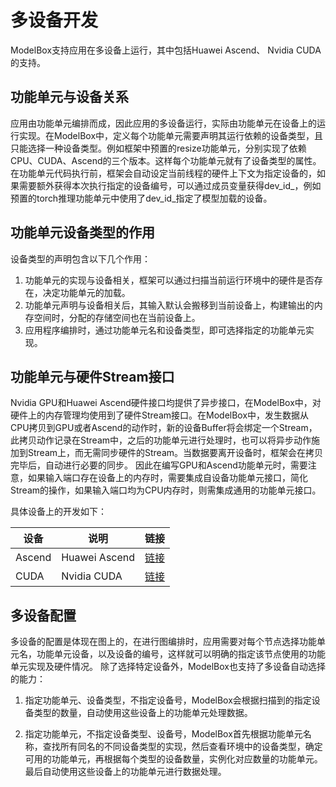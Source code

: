 # 多设备开发

ModelBox支持应用在多设备上运行，其中包括Huawei Ascend、 Nvidia CUDA的支持。

## 功能单元与设备关系

应用由功能单元编排而成，因此应用的多设备运行，实际由功能单元在设备上的运行实现。在ModelBox中，定义每个功能单元需要声明其运行依赖的设备类型，且只能选择一种设备类型。例如框架中预置的resize功能单元，分别实现了依赖CPU、CUDA、Ascend的三个版本。这样每个功能单元就有了设备类型的属性。
在功能单元代码执行前，框架会自动设定当前线程的硬件上下文为指定设备的，如果需要额外获得本次执行指定的设备编号，可以通过成员变量获得dev_id_，例如预置的torch推理功能单元中使用了dev_id_指定了模型加载的设备。

## 功能单元设备类型的作用

设备类型的声明包含以下几个作用：

1. 功能单元的实现与设备相关，框架可以通过扫描当前运行环境中的硬件是否存在，决定功能单元的加载。
1. 功能单元声明与设备相关后，其输入默认会搬移到当前设备上，构建输出的内存空间时，分配的存储空间也在当前设备上。
1. 应用程序编排时，通过功能单元名和设备类型，即可选择指定的功能单元实现。

## 功能单元与硬件Stream接口

Nvidia GPU和Huawei Ascend硬件接口均提供了异步接口，在ModelBox中，对硬件上的内存管理均使用到了硬件Stream接口。在ModelBox中，发生数据从CPU拷贝到GPU或者Ascend的动作时，新的设备Buffer将会绑定一个Stream，此拷贝动作记录在Stream中，之后的功能单元进行处理时，也可以将异步动作施加到Stream上，而无需同步硬件的Stream。当数据要离开设备时，框架会在拷贝完毕后，自动进行必要的同步。
因此在编写GPU和Ascend功能单元时，需要注意，如果输入端口存在设备上的内存时，需要集成自设备功能单元接口，简化Stream的操作，如果输入端口均为CPU内存时，则需集成通用的功能单元接口。

具体设备上的开发如下：

| 设备   | 说明          | 链接                        |
| ------ | ------------- | --------------------------- |
| Ascend | Huawei Ascend | [链接](ascend.md) |
| CUDA   | Nvidia CUDA   | [链接](cuda.md)   |

## 多设备配置

多设备的配置是体现在图上的，在进行图编排时，应用需要对每个节点选择功能单元名，功能单元设备，以及设备的编号，这样就可以明确的指定该节点使用的功能单元实现及硬件情况。
除了选择特定设备外，ModelBox也支持了多设备自动选择的能力：

1. 指定功能单元、设备类型，不指定设备号，ModelBox会根据扫描到的指定设备类型的数量，自动使用这些设备上的功能单元处理数据。

2. 指定功能单元，不指定设备类型、设备号，ModelBox首先根据功能单元名称，查找所有同名的不同设备类型的实现，然后查看环境中的设备类型，确定可用的功能单元，再根据每个类型的设备数量，实例化对应数量的功能单元。最后自动使用这些设备上的功能单元进行数据处理。
